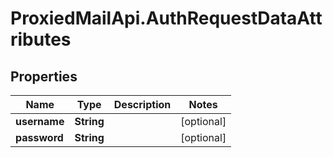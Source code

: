 # ProxiedMailApi.AuthRequestDataAttributes

## Properties

Name | Type | Description | Notes
------------ | ------------- | ------------- | -------------
**username** | **String** |  | [optional] 
**password** | **String** |  | [optional] 


